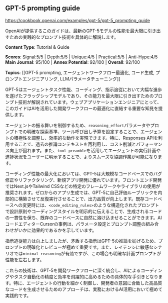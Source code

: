 ## GPT-5 prompting guide

https://cookbook.openai.com/examples/gpt-5/gpt-5_prompting_guide

OpenAIが提供するこのガイドは、最新のGPT-5モデルの性能を最大限に引き出すための実践的なプロンプト技術を具体的に解説します。

**Content Type**: Tutorial & Guide

**Scores**: Signal:5/5 | Depth:5/5 | Unique:4/5 | Practical:5/5 | Anti-Hype:4/5
**Main Journal**: 95/100 | **Annex Potential**: 92/100 | **Overall**: 92/100

**Topics**: [[GPT-5 prompting, エージェントワークフロー最適化, コード生成, プロンプトエンジニアリング, LLMパラメータチューニング]]

GPT-5はエージェントタスク性能、コーディング、指示追従において大幅な進歩を遂げたフラッグシップモデルであり、その能力を最大限に引き出すためのプロンプト技術が解説されています。ウェブアプリケーションエンジニアにとって、このガイドはAIを活用した開発ワークフローの最適化に直結する重要な知見を提供します。

エージェントの振る舞いを制御するため、`reasoning_effort`パラメータやプロンプトでの明確な探索基準、ツール呼び出し予算を設定することで、エージェントの積極性を調整し、効率的な動作を実現できます。特に、Responses APIを利用することで、過去の推論コンテキストを再利用し、コスト削減とパフォーマンス向上が図れます。また、`tool preamble`を活用してエージェントの実行計画や進捗状況をユーザーに明示することで、よりスムーズな協調作業が可能になります。

コーディング性能の最大化においては、GPT-5は大規模なコードベースでのバグ修正やリファクタリング、新規アプリ開発に優れています。フロントエンド開発ではNext.jsやTailwind CSSなどの特定のフレームワークやライブラリの使用が推奨されます。ゼロからのアプリ生成では、GPT-5に自己評価ルーブリックを内部的に構築させて反復実行させることで、出力品質が向上します。既存コードベースへの変更時には、`<code_editing_rules>`のような構造化されたプロンプトで設計原則やコーディングスタイルを明示的に伝えることで、生成されるコードの一貫性を保ち、既存のコードベースに自然に溶け込ませることができます。AIコードエディターCursorの事例は、パラメータ設定とプロンプト調整の組み合わせがいかに効果的であるかを示しています。

指示追従能力は向上しましたが、矛盾する指示はGPT-5の推論を妨げるため、プロンプトの明確化とレビューが極めて重要です。また、レイテンシに敏感なシナリオでは`minimal reasoning`が有効ですが、この場合も明確な計画プロンプトが性能を左右します。

これらの技術は、GPT-5を開発ワークフローに深く統合し、AIによるコーディングやタスク自動化の精度と効率を飛躍的に高めるための具体的な手引きとなります。特に、エージェントの行動を細かく制御し、開発者の意図に合致した高品質なコードを生成させるためのアプローチは、実務におけるAI活用において極めて実践的です。